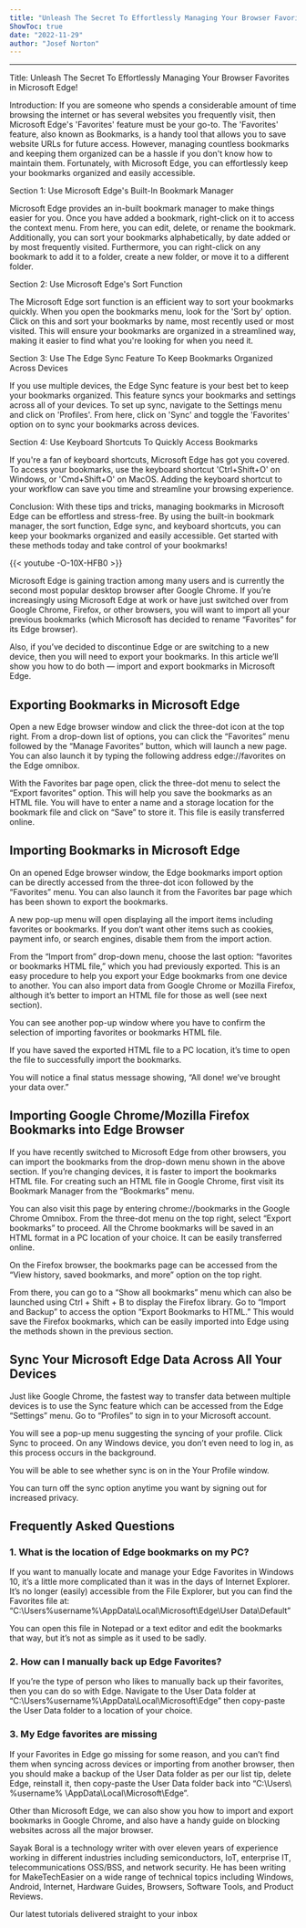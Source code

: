 ```yaml
---
title: "Unleash The Secret To Effortlessly Managing Your Browser Favorites in Microsoft Edge!"
ShowToc: true 
date: "2022-11-29"
author: "Josef Norton"
---
```

*****
Title: Unleash The Secret To Effortlessly Managing Your Browser Favorites in Microsoft Edge!

Introduction:
If you are someone who spends a considerable amount of time browsing the internet or has several websites you frequently visit, then Microsoft Edge's 'Favorites' feature must be your go-to. The 'Favorites' feature, also known as Bookmarks, is a handy tool that allows you to save website URLs for future access. However, managing countless bookmarks and keeping them organized can be a hassle if you don't know how to maintain them. Fortunately, with Microsoft Edge, you can effortlessly keep your bookmarks organized and easily accessible.

Section 1: Use Microsoft Edge's Built-In Bookmark Manager

Microsoft Edge provides an in-built bookmark manager to make things easier for you. Once you have added a bookmark, right-click on it to access the context menu. From here, you can edit, delete, or rename the bookmark. Additionally, you can sort your bookmarks alphabetically, by date added or by most frequently visited. Furthermore, you can right-click on any bookmark to add it to a folder, create a new folder, or move it to a different folder.

Section 2: Use Microsoft Edge's Sort Function

The Microsoft Edge sort function is an efficient way to sort your bookmarks quickly. When you open the bookmarks menu, look for the 'Sort by' option. Click on this and sort your bookmarks by name, most recently used or most visited. This will ensure your bookmarks are organized in a streamlined way, making it easier to find what you're looking for when you need it.

Section 3: Use The Edge Sync Feature To Keep Bookmarks Organized Across Devices

If you use multiple devices, the Edge Sync feature is your best bet to keep your bookmarks organized. This feature syncs your bookmarks and settings across all of your devices. To set up sync, navigate to the Settings menu and click on 'Profiles'. From here, click on 'Sync' and toggle the 'Favorites' option on to sync your bookmarks across devices.

Section 4: Use Keyboard Shortcuts To Quickly Access Bookmarks

If you're a fan of keyboard shortcuts, Microsoft Edge has got you covered. To access your bookmarks, use the keyboard shortcut 'Ctrl+Shift+O' on Windows, or 'Cmd+Shift+O' on MacOS. Adding the keyboard shortcut to your workflow can save you time and streamline your browsing experience.

Conclusion:
With these tips and tricks, managing bookmarks in Microsoft Edge can be effortless and stress-free. By using the built-in bookmark manager, the sort function, Edge sync, and keyboard shortcuts, you can keep your bookmarks organized and easily accessible. Get started with these methods today and take control of your bookmarks!

{{< youtube -O-10X-HFB0 >}} 



Microsoft Edge is gaining traction among many users and is currently the second most popular desktop browser after Google Chrome. If you’re increasingly using Microsoft Edge at work or have just switched over from Google Chrome, Firefox, or other browsers, you will want to import all your previous bookmarks (which Microsoft has decided to rename “Favorites” for its Edge browser).
 
Also, if you’ve decided to discontinue Edge or are switching to a new device, then you will need to export your bookmarks. In this article we’ll show you how to do both — import and export bookmarks in Microsoft Edge.
 
## Exporting Bookmarks in Microsoft Edge
 
Open a new Edge browser window and click the three-dot icon at the top right. From a drop-down list of options, you can click the “Favorites” menu followed by the “Manage Favorites” button, which will launch a new page. You can also launch it by typing the following address edge://favorites on the Edge omnibox. 
 
With the Favorites bar page open, click the three-dot menu to select the “Export favorites” option. This will help you save the bookmarks as an HTML file. You will have to enter a name and a storage location for the bookmark file and click on “Save” to store it. This file is easily transferred online. 
 
## Importing Bookmarks in Microsoft Edge
 
On an opened Edge browser window, the Edge bookmarks import option can be directly accessed from the three-dot icon followed by the “Favorites” menu. You can also launch it from the Favorites bar page which has been shown to export the bookmarks.
 
A new pop-up menu will open displaying all the import items including favorites or bookmarks. If you don’t want other items such as cookies, payment info, or search engines, disable them from the import action.
 
From the “Import from” drop-down menu, choose the last option: “favorites or bookmarks HTML file,” which you had previously exported. This is an easy procedure to help you export your Edge bookmarks from one device to another. You can also import data from Google Chrome or Mozilla Firefox, although it’s better to import an HTML file for those as well (see next section).
 
You can see another pop-up window where you have to confirm the selection of importing favorites or bookmarks HTML file.
 
If you have saved the exported HTML file to a PC location, it’s time to open the file to successfully import the bookmarks.
 
You will notice a final status message showing, “All done! we’ve brought your data over.” 
 
## Importing Google Chrome/Mozilla Firefox Bookmarks into Edge Browser
 
If you have recently switched to Microsoft Edge from other browsers, you can import the bookmarks from the drop-down menu shown in the above section. If you’re changing devices, it is faster to import the bookmarks HTML file. For creating such an HTML file in Google Chrome, first visit its Bookmark Manager from the “Bookmarks” menu.
 
You can also visit this page by entering chrome://bookmarks in the Google Chrome Omnibox. From the three-dot menu on the top right, select “Export bookmarks” to proceed. All the Chrome bookmarks will be saved in an HTML format in a PC location of your choice. It can be easily transferred online. 
 
On the Firefox browser, the bookmarks page can be accessed from the “View history, saved bookmarks, and more” option on the top right.
 
From there, you can go to a “Show all bookmarks” menu which can also be launched using Ctrl + Shift + B to display the Firefox library. Go to “Import and Backup” to access the option “Export Bookmarks to HTML.” This would save the Firefox bookmarks, which can be easily imported into Edge using the methods shown in the previous section.
 
## Sync Your Microsoft Edge Data Across All Your Devices
 
Just like Google Chrome, the fastest way to transfer data between multiple devices is to use the Sync feature which can be accessed from the Edge “Settings” menu. Go to “Profiles” to sign in to your Microsoft account. 
 
You will see a pop-up menu suggesting the syncing of your profile. Click Sync to proceed. On any Windows device, you don’t even need to log in, as this process occurs in the background. 
 
You will be able to see whether sync is on in the Your Profile window. 
 
You can turn off the sync option anytime you want by signing out for increased privacy. 
 
## Frequently Asked Questions
 
### 1. What is the location of Edge bookmarks on my PC?
 
If you want to manually locate and manage your Edge Favorites in Windows 10, it’s a little more complicated than it was in the days of Internet Explorer. It’s no longer (easily) accessible from the File Explorer, but you can find the Favorites file at: “C:\Users\%username%\AppData\Local\Microsoft\Edge\User Data\Default”
 
You can open this file in Notepad or a text editor and edit the bookmarks that way, but it’s not as simple as it used to be sadly.
 
### 2. How can I manually back up Edge Favorites?
 
If you’re the type of person who likes to manually back up their favorites, then you can do so with Edge. Navigate to the User Data folder at “C:\Users\%username%\AppData\Local\Microsoft\Edge” then copy-paste the User Data folder to a location of your choice.
 
### 3. My Edge favorites are missing
 
If your Favorites in Edge go missing for some reason, and you can’t find them when syncing across devices or importing from another browser, then you should make a backup of the User Data folder as per our list tip, delete Edge, reinstall it, then copy-paste the User Data folder back into “C:\Users\ %username% \AppData\Local\Microsoft\Edge”.
 
Other than Microsoft Edge, we can also show you how to import and export bookmarks in Google Chrome, and also have a handy guide on blocking websites across all the major browser.
 
Sayak Boral is a technology writer with over eleven years of experience working in different industries including semiconductors, IoT, enterprise IT, telecommunications OSS/BSS, and network security.  He has been writing for MakeTechEasier on a wide range of technical topics including Windows, Android, Internet, Hardware Guides, Browsers, Software Tools, and Product Reviews.
 
Our latest tutorials delivered straight to your inbox




